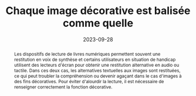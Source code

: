 ---
N: '111'
Rubrique: Images et médias
title: "Chaque image décorative est balisée comme quelle"
abstract: "Les dispositifs de lecture de livres numériques permettent souvent une restitution en voix de synthèse et certains utilisateurs en situation de handicap utilisent des lecteurs d'écran pour obtenir une restitution alternative en audio ou tactile. Dans ces deux cas, les alternatives textuelles aux images sont restituées, ce qui peut troubler la compréhension ou devenir agaçant dans le cas d'images à des fins décoratives. Pour éviter d'alourdir la lecture, il est nécessaire de renseigner correctement la fonction décorative."
categories: [" Images et médias"]
agrege: O4111-E022
opquast: '4 111'
indiceebook: '22'
description: "Règle n° 022"
before: "021"
weight: "022"
after: "023"
actif: '1'
layout: rules
date: 2023-09-28
tags: ["Accessibilité"]
objectif: [
    "Éviter aux utilisateurs placés dans des contextes où les images ne sont pas perceptibles (voix de synthèse, lecteur d’écran ou lecture immersive) d’être perturbés par des informations inutiles.", "Fournir aux robots d’indexation uniquement des informations pertinentes.", 
    "Améliorer l’accessibilité des contenus aux personnes handicapées.", 
    "Améliorer la prise en compte des contenus par les moteurs de recherche et outils d’indexation"
    ]
Meo: ["Donner à chaque élément img décoratif un attribut alt vide (alt=).", "Donner à chaque élément décoratif un attribut (role=presentation)"]
Controle: ["Vérifier les arguments des images ne véhiculant pas d’information nécessaire à la compréhension. Cela peut s'effectuer dans le code ou grace au tableau d'images disponibles dans le rapport ACE"]
epubcheck: false
ace: true
Source: ["Opquast"]
Referentiel: [""]
Steps: ["", ""]
---